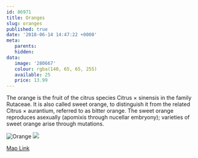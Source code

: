 ```yaml
---
id: 86971
title: Oranges
slug: oranges
published: true
date: '2018-06-14 14:47:22 +0000'
meta:
   parents: 
   hidden: 
data:
   image: '280667'
   colour: rgba(140, 65, 65, 255)
   available: 25
   price: 13.99
---
```


The orange is the fruit of the citrus species Citrus &times; sinensis in the family Rutaceae. It is also called sweet orange, to distinguish it from the related Citrus &times; aurantium, referred to as bitter orange. The sweet orange reproduces asexually (apomixis through nucellar embryony); varieties of sweet orange arise through mutations.

<!--{% gallery %}-->
![Orange](//www.datocms-assets.com/3015/1525263107-orange-1.jpg)
![](//www.datocms-assets.com/3015/1525263109-orange-2.jpg)
<!--{% endgallery %}-->

<!--{% map %}-->
[Map Link](geo:40.7449698,-73.99525519999997)
<!--{% endmap %}-->